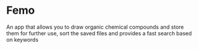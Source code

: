 # Femo
An app that allows you to draw organic chemical compounds and store them for further use, sort the saved files and provides a fast search based on keywords
